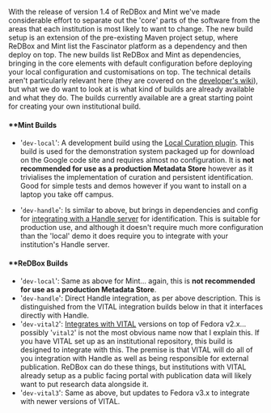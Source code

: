 With the release of version 1.4 of ReDBox and Mint we've made considerable effort to separate out the 'core' parts of the software from the areas that each institution is most likely to want to change. 
The new build setup is an extension of the pre-existing Maven project setup, where ReDBox and Mint list the Fascinator platform as a dependency and then deploy on top. The new builds list ReDBox and Mint as dependencies, bringing in the core elements with default configuration before deploying your local configuration and customisations on top. 
The technical details aren't particularly relevant here (they are covered on the [developer's wiki](http://code.google.com/p/redbox-mint/)), but what we do want to look at is what kind of builds are already available and what they do. The builds currently available are a great starting point for creating your own institutional build.
#### **[]()Mint Builds


* '`dev-local`': A development build using the [Local Curation plugin](documentation-system-administration-integration-local-curation). This build is used for the demonstration system packaged up for download on the Google code site and requires almost no configuration. It is **not recommended for use as a production Metadata Store** however as it trivialises the implementation of curation and persistent identification. Good for simple tests and demos however if you want to install on a laptop you take off campus.

* '`dev-handle`': Is similar to above, but brings in dependencies and config for [integrating with a Handle server](documentation-system-administration-administering-mint-handle-server) for identification. This is suitable for production use, and although it doesn't require much more configuration than the 'local' demo it does require you to integrate with your institution's Handle server.

#### **[]()ReDBox Builds

* '`dev-local`': Same as above for Mint... again, this is **not recommended for use as a production Metadata Store**.
* '`dev-handle`': Direct Handle integration, as per above description. This is distinguished from the VITAL integration builds below in that it interfaces directly with Handle.
* '`dev-vital2`': [Integrates with VITAL](documentation-system-administration-administering-redbox-vital-integration) versions on top of Fedora v2.x... possibly '`vital2`' is not the most obvious name now that I explain this. If you have VITAL set up as an institutional repository, this build is designed to integrate with this. The premise is that VITAL will do all of you integration with Handle as well as being responsible for external publication. ReDBox can do these things, but institutions with VITAL already setup as a public facing portal with publication data will likely want to put research data alongside it.
* '`dev-vital3`': Same as above, but updates to Fedora v3.x to integrate with newer versions of VITAL.